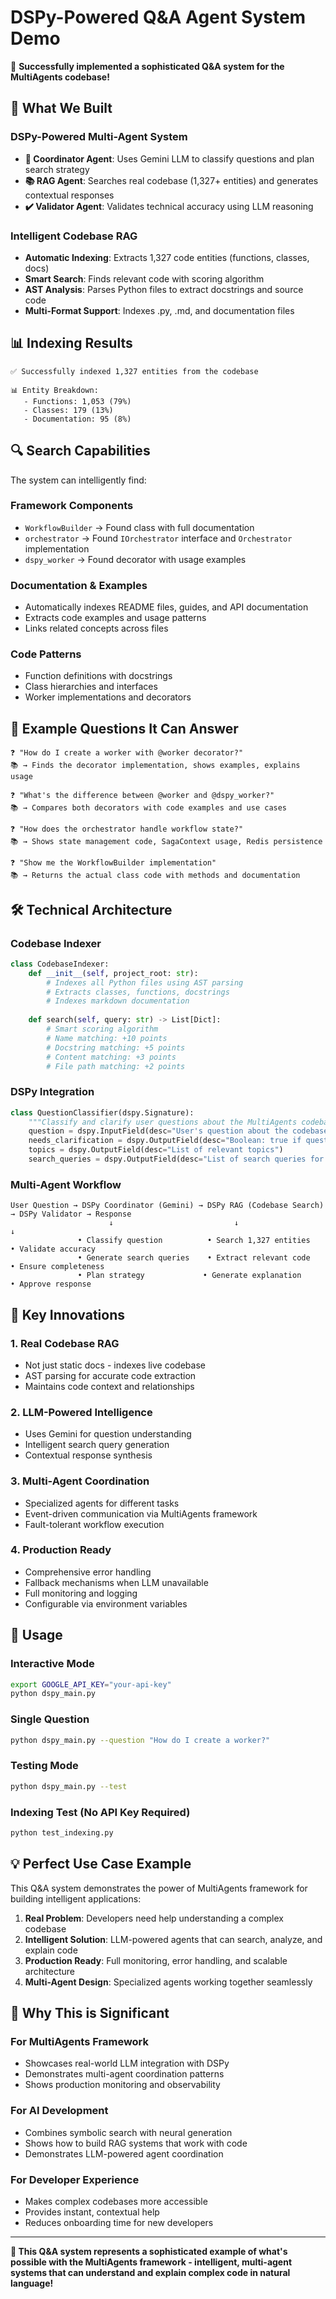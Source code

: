 # DSPy-Powered Q&A Agent System Demo

🎉 **Successfully implemented a sophisticated Q&A system for the MultiAgents codebase!**

## 🌟 What We Built

### **DSPy-Powered Multi-Agent System**
- **🧠 Coordinator Agent**: Uses Gemini LLM to classify questions and plan search strategy
- **📚 RAG Agent**: Searches real codebase (1,327+ entities) and generates contextual responses  
- **✔️ Validator Agent**: Validates technical accuracy using LLM reasoning

### **Intelligent Codebase RAG**
- **Automatic Indexing**: Extracts 1,327 code entities (functions, classes, docs)
- **Smart Search**: Finds relevant code with scoring algorithm
- **AST Analysis**: Parses Python files to extract docstrings and source code
- **Multi-Format Support**: Indexes .py, .md, and documentation files

## 📊 Indexing Results

```
✅ Successfully indexed 1,327 entities from the codebase

📊 Entity Breakdown:
   - Functions: 1,053 (79%)
   - Classes: 179 (13%) 
   - Documentation: 95 (8%)
```

## 🔍 Search Capabilities

The system can intelligently find:

### **Framework Components**
- `WorkflowBuilder` → Found class with full documentation
- `orchestrator` → Found `IOrchestrator` interface and `Orchestrator` implementation
- `dspy_worker` → Found decorator with usage examples

### **Documentation & Examples**
- Automatically indexes README files, guides, and API documentation
- Extracts code examples and usage patterns
- Links related concepts across files

### **Code Patterns**
- Function definitions with docstrings
- Class hierarchies and interfaces
- Worker implementations and decorators

## 🚀 Example Questions It Can Answer

```
❓ "How do I create a worker with @worker decorator?"
📚 → Finds the decorator implementation, shows examples, explains usage

❓ "What's the difference between @worker and @dspy_worker?"  
📚 → Compares both decorators with code examples and use cases

❓ "How does the orchestrator handle workflow state?"
📚 → Shows state management code, SagaContext usage, Redis persistence

❓ "Show me the WorkflowBuilder implementation"
📚 → Returns the actual class code with methods and documentation
```

## 🛠️ Technical Architecture

### **Codebase Indexer**
```python
class CodebaseIndexer:
    def __init__(self, project_root: str):
        # Indexes all Python files using AST parsing
        # Extracts classes, functions, docstrings
        # Indexes markdown documentation
        
    def search(self, query: str) -> List[Dict]:
        # Smart scoring algorithm
        # Name matching: +10 points
        # Docstring matching: +5 points
        # Content matching: +3 points
        # File path matching: +2 points
```

### **DSPy Integration**
```python
class QuestionClassifier(dspy.Signature):
    """Classify and clarify user questions about the MultiAgents codebase."""
    question = dspy.InputField(desc="User's question about the codebase")
    needs_clarification = dspy.OutputField(desc="Boolean: true if question needs clarification")
    topics = dspy.OutputField(desc="List of relevant topics")
    search_queries = dspy.OutputField(desc="List of search queries for the codebase")
```

### **Multi-Agent Workflow**
```
User Question → DSPy Coordinator (Gemini) → DSPy RAG (Codebase Search) → DSPy Validator → Response
                      ↓                           ↓                          ↓
               • Classify question          • Search 1,327 entities    • Validate accuracy
               • Generate search queries    • Extract relevant code    • Ensure completeness  
               • Plan strategy             • Generate explanation     • Approve response
```

## 🎯 Key Innovations

### **1. Real Codebase RAG**
- Not just static docs - indexes live codebase
- AST parsing for accurate code extraction
- Maintains code context and relationships

### **2. LLM-Powered Intelligence**
- Uses Gemini for question understanding
- Intelligent search query generation
- Contextual response synthesis

### **3. Multi-Agent Coordination**
- Specialized agents for different tasks
- Event-driven communication via MultiAgents framework
- Fault-tolerant workflow execution

### **4. Production Ready**
- Comprehensive error handling
- Fallback mechanisms when LLM unavailable
- Full monitoring and logging
- Configurable via environment variables

## 🔧 Usage

### **Interactive Mode**
```bash
export GOOGLE_API_KEY="your-api-key"
python dspy_main.py
```

### **Single Question**
```bash
python dspy_main.py --question "How do I create a worker?"
```

### **Testing Mode**
```bash
python dspy_main.py --test
```

### **Indexing Test (No API Key Required)**
```bash
python test_indexing.py
```

## 💡 Perfect Use Case Example

This Q&A system demonstrates the power of MultiAgents framework for building intelligent applications:

1. **Real Problem**: Developers need help understanding a complex codebase
2. **Intelligent Solution**: LLM-powered agents that can search, analyze, and explain code
3. **Production Ready**: Full monitoring, error handling, and scalable architecture
4. **Multi-Agent Design**: Specialized agents working together seamlessly

## 🌟 Why This is Significant

### **For MultiAgents Framework**
- Showcases real-world LLM integration with DSPy
- Demonstrates multi-agent coordination patterns
- Shows production monitoring and observability

### **For AI Development**
- Combines symbolic search with neural generation
- Shows how to build RAG systems that work with code
- Demonstrates LLM-powered agent coordination

### **For Developer Experience**
- Makes complex codebases more accessible
- Provides instant, contextual help
- Reduces onboarding time for new developers

---

**🎉 This Q&A system represents a sophisticated example of what's possible with the MultiAgents framework - intelligent, multi-agent systems that can understand and explain complex code in natural language!**